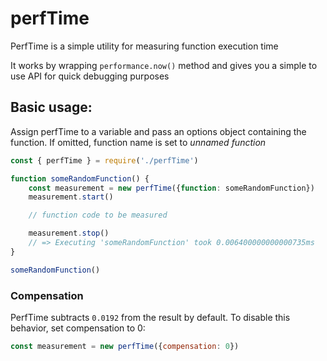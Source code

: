 # perfTime

PerfTime is a simple utility for measuring function execution time

It works by wrapping `performance.now()` method and gives you a simple to use API for quick debugging purposes

## Basic usage:
Assign perfTime to a variable and pass an options object containing the function. If omitted, function name is set to *unnamed function*
```js
const { perfTime } = require('./perfTime')

function someRandomFunction() {
	const measurement = new perfTime({function: someRandomFunction})
	measurement.start()

	// function code to be measured

	measurement.stop()
	// => Executing 'someRandomFunction' took 0.006400000000000735ms
}

someRandomFunction()
```

### Compensation
PerfTime subtracts `0.0192` from the result by default. To disable this behavior, set compensation to 0:
```js
const measurement = new perfTime({compensation: 0})
```